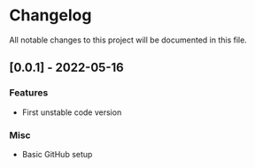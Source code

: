 # Changelog

All notable changes to this project will be documented in this file.

## [0.0.1] - 2022-05-16

### Features

- First unstable code version

### Misc

- Basic GitHub setup

<!-- generated by git-cliff -->
